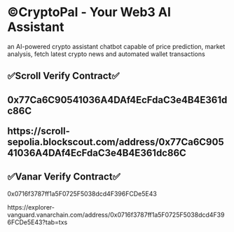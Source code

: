 <h1>©️CryptoPal - Your Web3 AI Assistant</h1>
<p>an AI-powered crypto assistant chatbot capable of price prediction, market analysis, fetch latest crypto news and automated wallet transactions</p>

<h2>✅Scroll Verify Contract✅<h2>
<p>0x77Ca6C90541036A4DAf4EcFdaC3e4B4E361dc86C</p>
<a>https://scroll-sepolia.blockscout.com/address/0x77Ca6C90541036A4DAf4EcFdaC3e4B4E361dc86C</a>

<h2>✅Vanar Verify Contract✅</h2>
<p>0x0716f3787ff1a5F0725F5038dcd4F396FCDe5E43</p>
<a>https://explorer-vanguard.vanarchain.com/address/0x0716f3787ff1a5F0725F5038dcd4F396FCDe5E43?tab=txs</a>
